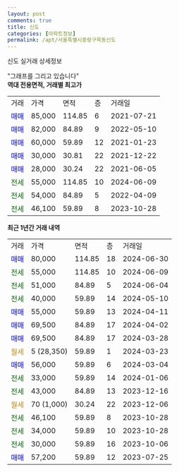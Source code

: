 ```yaml
---
layout: post
comments: true
title: 신도
categories: [아파트정보]
permalink: /apt/서울특별시중랑구묵동신도
---
```


신도 실거래 상세정보

<script type="text/javascript">
  google.charts.load('current', {'packages':['line', 'corechart']});
  google.charts.setOnLoadCallback(drawChart);

  function drawChart() {
    var data = new google.visualization.DataTable();
    data.addColumn('date', '거래일');
    data.addColumn('number', "매매");
    data.addColumn('number', "전세");
    data.addColumn('number', "전매");

    data.addRows([[new Date(Date.parse("2024-06-30")), 80000, null, null], [new Date(Date.parse("2024-06-09")), null, 55000, null], [new Date(Date.parse("2024-06-04")), null, 51000, null], [new Date(Date.parse("2024-05-10")), null, 40000, null], [new Date(Date.parse("2024-04-11")), 55000, null, null], [new Date(Date.parse("2024-04-02")), 69500, null, null], [new Date(Date.parse("2024-03-28")), 69500, null, null], [new Date(Date.parse("2024-03-23")), null, null, null], [new Date(Date.parse("2024-03-04")), 56000, null, null], [new Date(Date.parse("2024-01-06")), null, 33000, null], [new Date(Date.parse("2023-12-16")), null, 43000, null], [new Date(Date.parse("2023-12-06")), null, null, null], [new Date(Date.parse("2023-10-28")), null, 46100, null], [new Date(Date.parse("2023-10-28")), null, 34000, null], [new Date(Date.parse("2023-10-06")), null, 30000, null], [new Date(Date.parse("2023-07-25")), 57200, null, null]]);

    var options = {
      hAxis: {
        format: 'yyyy/MM/dd'
      },    
      lineWidth: 0,
      pointsVisible: true,    
      title: '최근 1년간 유형별 실거래가 분포',
      legend: { position: 'bottom' }
    };

    var formatter = new google.visualization.NumberFormat({pattern:'###,###'} );
    formatter.format(data, 1);
    formatter.format(data, 2);
    
    setTimeout(function() {
        var chart = new google.visualization.LineChart(document.getElementById('columnchart_material'));
        chart.draw(data, (options));
        document.getElementById('loading').style.display = 'none';
    }, 200);
  }
</script>


<div id="loading" style="z-index:20; display: block; margin-left: 0px">"그래프를 그리고 있습니다"</div>
<div id="columnchart_material" style="width: 95%; margin-left: 0px; display: block"></div>
<!-- contents start -->
<b>역대 전용면적, 거래별 최고가</b>
<table class="sortable">
    <tr>
      <td>거래</td>
      <td>가격</td>
      <td>면적</td>
      <td>층</td>
      <td>거래일</td>
    </tr>
        <tr>
          <td><a style="color: blue">매매</a></td>
          <td>85,000</td>
          <td>114.85</td>
          <td>6</td>
          <td>2021-07-21</td>
        </tr>            <tr>
          <td><a style="color: blue">매매</a></td>
          <td>82,000</td>
          <td>84.89</td>
          <td>9</td>
          <td>2022-05-10</td>
        </tr>            <tr>
          <td><a style="color: blue">매매</a></td>
          <td>60,000</td>
          <td>59.89</td>
          <td>12</td>
          <td>2021-01-23</td>
        </tr>            <tr>
          <td><a style="color: blue">매매</a></td>
          <td>30,000</td>
          <td>30.81</td>
          <td>22</td>
          <td>2021-12-22</td>
        </tr>            <tr>
          <td><a style="color: blue">매매</a></td>
          <td>28,000</td>
          <td>30.24</td>
          <td>22</td>
          <td>2021-06-05</td>
        </tr>        
        <tr>
              <td><a style="color: darkgreen">전세</a></td>
              <td>55,000</td>
              <td>114.85</td>
              <td>10</td>
              <td>2024-06-09</td>
            </tr>            <tr>
              <td><a style="color: darkgreen">전세</a></td>
              <td>54,000</td>
              <td>84.89</td>
              <td>5</td>
              <td>2022-04-09</td>
            </tr>            <tr>
              <td><a style="color: darkgreen">전세</a></td>
              <td>46,100</td>
              <td>59.89</td>
              <td>8</td>
              <td>2023-10-28</td>
            </tr>        
    
</table>

<b>최근 1년간 거래 내역</b>

<table class="sortable">
    <tr>
      <td>거래</td>
      <td>가격</td>
      <td>면적</td>
      <td>층</td>
      <td>거래일</td>
    </tr>
    <tr>
      <td><a style="color: blue">매매</a></td>
      <td>80,000</td>
      <td>114.85</td>
      <td>18</td>
      <td>2024-06-30</td>
    </tr>          <tr>
      <td><a style="color: darkgreen">전세</a></td>
      <td>55,000</td>
      <td>114.85</td>
      <td>10</td>
      <td>2024-06-09</td>
    </tr>          <tr>
      <td><a style="color: darkgreen">전세</a></td>
      <td>51,000</td>
      <td>84.89</td>
      <td>5</td>
      <td>2024-06-04</td>
    </tr>          <tr>
      <td><a style="color: darkgreen">전세</a></td>
      <td>40,000</td>
      <td>59.89</td>
      <td>14</td>
      <td>2024-05-10</td>
    </tr>          <tr>
      <td><a style="color: blue">매매</a></td>
      <td>55,000</td>
      <td>59.89</td>
      <td>13</td>
      <td>2024-04-11</td>
    </tr>          <tr>
      <td><a style="color: blue">매매</a></td>
      <td>69,500</td>
      <td>84.89</td>
      <td>17</td>
      <td>2024-04-02</td>
    </tr>          <tr>
      <td><a style="color: blue">매매</a></td>
      <td>69,500</td>
      <td>84.89</td>
      <td>17</td>
      <td>2024-03-28</td>
    </tr>          <tr>
      <td><a style="color: darkgoldenrod">월세</a></td>
      <td>5 (28,350)</td>
      <td>59.89</td>
      <td>1</td>
      <td>2024-03-23</td>
    </tr>          <tr>
      <td><a style="color: blue">매매</a></td>
      <td>56,000</td>
      <td>59.89</td>
      <td>6</td>
      <td>2024-03-04</td>
    </tr>          <tr>
      <td><a style="color: darkgreen">전세</a></td>
      <td>33,000</td>
      <td>59.89</td>
      <td>14</td>
      <td>2024-01-06</td>
    </tr>          <tr>
      <td><a style="color: darkgreen">전세</a></td>
      <td>43,000</td>
      <td>84.89</td>
      <td>13</td>
      <td>2023-12-16</td>
    </tr>          <tr>
      <td><a style="color: darkgoldenrod">월세</a></td>
      <td>70 (1,000)</td>
      <td>30.24</td>
      <td>22</td>
      <td>2023-12-06</td>
    </tr>          <tr>
      <td><a style="color: darkgreen">전세</a></td>
      <td>46,100</td>
      <td>59.89</td>
      <td>8</td>
      <td>2023-10-28</td>
    </tr>          <tr>
      <td><a style="color: darkgreen">전세</a></td>
      <td>34,000</td>
      <td>59.89</td>
      <td>10</td>
      <td>2023-10-28</td>
    </tr>          <tr>
      <td><a style="color: darkgreen">전세</a></td>
      <td>30,000</td>
      <td>59.89</td>
      <td>16</td>
      <td>2023-10-06</td>
    </tr>          <tr>
      <td><a style="color: blue">매매</a></td>
      <td>57,200</td>
      <td>59.89</td>
      <td>12</td>
      <td>2023-07-25</td>
    </tr>      </table>
<!-- contents end -->    

